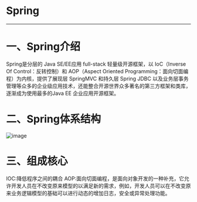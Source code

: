 # Spring
--------------------------------------------------------------------------------
# 一、Spring介绍
Spring是分层的 Java SE/EE应用 full-stack 轻量级开源框架，以 IoC（Inverse Of Control：反转控制）和 AOP（Aspect Oriented Programming：面向切面编程）为内核，提供了展现层 SpringMVC 和持久层 Spring JDBC 以及业务层事务管理等众多的企业级应用技术，还能整合开源世界众多著名的第三方框架和类库，逐渐成为使用最多的Java EE 企业应用开源框架。

# 二、Spring体系结构
![image](WEBRESOURCE435b879ebd5c3390aebc26a85059414d)


# 三、组成核心
IOC:降低程序之间的耦合
AOP:面向切面编程，是面向对象开发的一种补充，它允许开发人员在不改变原来模型的以满足新的需求，例如，开发人员可以在不改变原来业务逻辑模型的基础可以进行动态的增加日志，安全或异常处理功能。


